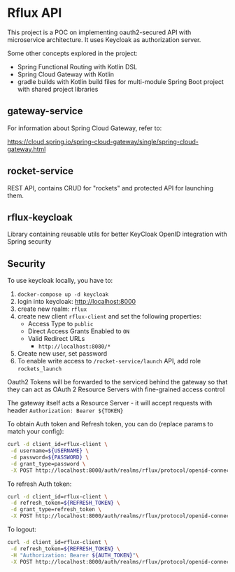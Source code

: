 # Rflux API

This project is a POC on implementing oauth2-secured API with microservice architecture.
It uses Keycloak as authorization server.

Some other concepts explored in the project:

* Spring Functional Routing with Kotlin DSL
* Spring Cloud Gateway with Kotlin
* gradle builds with Kotlin build files for multi-module Spring Boot project with shared project libraries

## gateway-service

For information about Spring Cloud Gateway, refer to:

https://cloud.spring.io/spring-cloud-gateway/single/spring-cloud-gateway.html

## rocket-service

REST API, contains CRUD for "rockets" and protected API for launching them.

## rflux-keycloak

Library containing reusable utils for better KeyCloak OpenID integration with Spring security

## Security

To use keycloak locally, you have to:

1. `docker-compose up -d keycloak` 
1. login into keycloak: [http://localhost:8000](http://localhost:8000)
1. create new realm: `rflux`
1. create new client `rflux-client` and set the following properties:
   * Access Type to `public`
   * Direct Access Grants Enabled to `ON`
   * Valid Redirect URLs 
      * `http://localhost:8080/*`
1. Create new user, set password
1. To enable write access to `/rocket-service/launch` API, add role `rockets_launch`

Oauth2 Tokens will be forwarded to the serviced behind the gateway so that they can act as OAuth 2 Resource Servers with fine-grained access control

The gateway itself acts a Resource Server - it will accept requests with header `Authorization: Bearer ${TOKEN}`

To obtain Auth token and Refresh token, you can do (replace params to match your config):

```bash
curl -d client_id=rflux-client \
 -d username=${USERNAME} \
 -d password=${PASSWORD} \
 -d grant_type=password \
 -X POST http://localhost:8000/auth/realms/rflux/protocol/openid-connect/token
```

To refresh Auth token:

```bash
curl -d client_id=rflux-client \
 -d refresh_token=${REFRESH_TOKEN} \
 -d grant_type=refresh_token \
 -X POST http://localhost:8000/auth/realms/rflux/protocol/openid-connect/token
```

To logout:

```bash
curl -d client_id=rflux-client \
 -d refresh_token=${REFRESH_TOKEN} \
 -H "Authorization: Bearer ${AUTH_TOKEN}"\
 -X POST http://localhost:8000/auth/realms/rflux/protocol/openid-connect/logout
```
